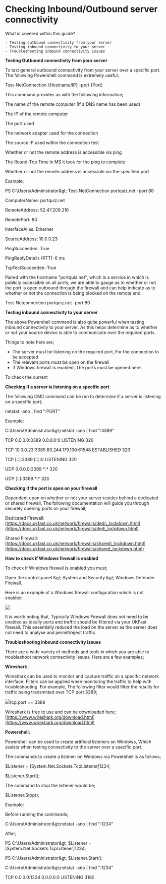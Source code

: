# Checking Inbound/Outbound server connectivity

What is covered within this guide?
```
- Testing outbound connectivity from your server
- Testing inbound connectivity to your server
- Troubleshooting inbound connectivity issues
```
**Testing Outbound connectivity from your server**

To test general outbound connectivity from your server over a specific port. The following Powershell command is extremely useful;

Test-NetConnection {Hostname/IP} -port {Port}

This command provides us with the following information;

The name of the remote computer (If a DNS name has been used)

The IP of the remote computer

The port used

The network adapter used for the connection

The source IP used within the connection test

Whether or not the remote address is accessible via ping

The Round-Trip Time in MS it took for the ping to complete

Whether or not the remote address is accessible via the specified port

Example;

PS C:\Users\Administrator\&gt; Test-NetConnection portquiz.net -port 80

ComputerName: portquiz.net

RemoteAddress: 52.47.209.216

RemotePort: 80

InterfaceAlias: Ethernet

SourceAddress: 10.0.0.23

PingSucceeded: True

PingReplyDetails (RTT): 6 ms

TcpTestSucceeded: True

Paired with the hostname &quot;portquiz.net&quot;, which is a service in which is publicly accessible on all ports, we are able to gauge as to whether or not the port is open outbound through the firewall and can help indicate as to whether or not the connection is being blocked on the remote end.

Test-Netconnection portquiz.net -port 80

**Testing inbound connectivity to your server**

The above Powershell command is also quite powerful when testing inbound connectivity to your server. As this helps determine as to whether or not your source device is able to communicate over the required ports.

Things to note here are;

- The server must be listening on the required port, For the connection to be accepted
- The relevant ports must be open on the firewall
- If Windows firewall is enabled, The ports must be opened here.

To check the current

**Checking if a server is listening on a specific port**

The following CMD command can be ran to determine if a server is listening on a specific port;

netstat -ano | find &quot;:PORT&quot;

Example;

C:\Users\Administrator\&gt;netstat -ano | find &quot;:3389&quot;

TCP 0.0.0.0:3389 0.0.0.0:0 LISTENING 320

TCP 10.0.0.23:3389 80.244.179.100:61548 ESTABLISHED 320

TCP [::]:3389 [::]:0 LISTENING 320

UDP 0.0.0.0:3389 \*:\* 320

UDP [::]:3389 \*:\* 320

**Checking if the port is open on your firewall**

Dependent upon on whether or not your server resides behind a dedicated or shared firewall, The following documentation will guide you through securely opening ports on your firewall;

Dedicated Firewall: [https://docs.ukfast.co.uk/network/firewalls/dedi\_lockdown.html](https://docs.ukfast.co.uk/network/firewalls/dedi_lockdown.html)

Shared Firewall: [https://docs.ukfast.co.uk/network/firewalls/shared\_lockdown.html](https://docs.ukfast.co.uk/network/firewalls/shared_lockdown.html)

**How to check if Windows firewall is enabled**

To check if Windows firewall is enabled you must;

Open the control panel \&gt; System and Security \&gt; Windows Defender Firewall.

Here is an example of a Windows firewall configuration which is not enabled

![](RackMultipart20200904-4-15djv5q_html_fccdb35024167d83.png)

It is worth noting that, Typically Windows Firewall does not need to be enabled as ideally ports and traffic should be filtered via your UKFast firewall. This essentially reduced the load on the server as the server does not need to analyse and permit/reject traffic.

**Troubleshooting inbound connectivity issues**

There are a wide variety of methods and tools in which you are able to troubleshoot network connectivity issues. Here are a few examples;

**Wireshark** ;

Wireshark can be used to monitor and capture traffic on a specific network interface. Filters can be applied when monitoring the traffic to help with troubleshooting. For example, The following filter would filter the results for traffic being transmitted over TCP port 3389;

![](RackMultipart20200904-4-15djv5q_html_d1361813ddea7afa.png)tcp.port == 3389

Wireshark is free to use and can be downloaded here; [https://www.wireshark.org/download.html](https://www.wireshark.org/download.html)

**Powershell;**

Powershell can be used to create artificial listeners on Windows, Which assists when testing connectivity to the server over a specific port.

The commands to create a listener on Windows via Powershell is as follows;

$Listener = [System.Net.Sockets.TcpListener]1234;

$Listener.Start();

The command to stop the listener would be;

$Listener.Stop();

Example;

Before running the commands;

C:\Users\Administrator\&gt;netstat -ano | find &quot;:1234&quot;

After;

PS C:\Users\Administrator\&gt; $Listener = [System.Net.Sockets.TcpListener]1234;

PS C:\Users\Administrator\&gt; $Listener.Start();

C:\Users\Administrator\&gt;netstat -ano | find &quot;:1234&quot;

TCP 0.0.0.0:1234 0.0.0.0:0 LISTENING 3180
